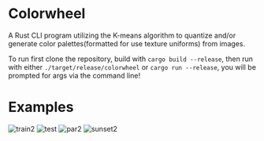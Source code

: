 # Colorwheel
A Rust CLI program utilizing the K-means algorithm to quantize and/or generate color palettes(formatted for use texture uniforms) from images.

To run first clone the repository, build with ```cargo build --release```, 
then run with either ```./target/release/colorwheel``` or ```cargo run --release```, 
you will be prompted for args via the command line!

# Examples
![train2](https://github.com/FayCarsons/Colorwheel/assets/95594152/59681539-4276-49b2-a7b3-2bd7e202b21a)
![test](https://github.com/FayCarsons/Colorwheel/assets/95594152/fc7562e9-398b-44d9-8bbf-c031d0295bf7)
![par2](https://github.com/FayCarsons/Colorwheel/assets/95594152/950eb680-d640-4181-a90b-9fb7068c103a)
![sunset2](https://github.com/FayCarsons/Colorwheel/assets/95594152/071dbbeb-b4ed-42c8-95fb-354fb859531a)